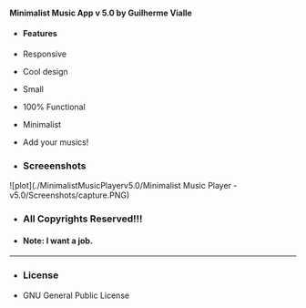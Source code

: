 #### Minimalist Music App v 5.0 by Guilherme Vialle

-   #### Features

-   Responsive
-   Cool design
-   Small
-   100% Functional
-   Minimalist
-   Add your musics!

-   ### Screeenshots

![plot](./MinimalistMusicPlayerv5.0/Minimalist Music Player - v5.0/Screenshots/capture.PNG)

-   ### All Copyrights Reserved!!!

-   #### Note: I want a job.

---

-   ### License

-   GNU General Public License
